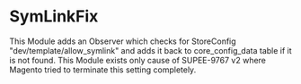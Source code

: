 # SymLinkFix
This Module adds an Observer which checks for StoreConfig "dev/template/allow_symlink" and adds it back to core_config_data table if it is not found. This Module exists only cause of SUPEE-9767 v2 where Magento tried to terminate this setting completely.
